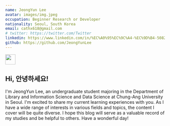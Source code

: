 ```yaml
---
name: JeongYun Lee
avatar: images/img.jpeg
occupation: Beginner Research or Developer
nationality: Seoul, South Korea
email: cathx618@gmail.com
# twitter: https://twitter.com/Twitter
linkedin: https://www.linkedin.com/in/%EC%A0%95%EC%9C%A4-%EC%9D%B4-50822922a/
github: https://github.com/JeongYunLee
---
```


<!-- <div class="flex">
    <img src="https://em-content.zobj.net/source/microsoft-teams/337/waving-hand_1f44b.png" style="width: 7%;height:7%" class="mt-6"/>
    <h2 class="ml-2 mt-8 text-3xl text-gray-700 font-bold capitalize dark:text-blue-200">
        <span v-show="textVisible">Hi, 안녕하세요!</span>
    </h2>
</div> -->

<div class="flex">
    <img src="https://em-content.zobj.net/source/microsoft-teams/337/waving-hand_1f44b.png" style="height: 2rem;" class="mt-6"/>
    <h2 class="ml-2 mt-6 text-3xl text-gray-700 font-bold capitalize dark:text-blue-200">
        <span v-show="textVisible">Hi, 안녕하세요!</span>
    </h2>
</div>

I'm JeongYun Lee, an undergraduate student majoring in the Department of Library and Information Science and Data Science at Chung-Ang University in Seoul. I'm excited to share my current learning experiences with you. As I have a wide range of interests in various fields and topics, the content I cover will be quite diverse. I hope this blog will serve as a valuable record of my studies and be helpful to others. Have a wonderful day!
